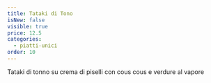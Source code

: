 ```yaml
---
title: Tataki di Tono
isNew: false
visible: true
price: 12.5
categories:
  - piatti-unici
order: 10
---
```


Tataki di tonno su crema di piselli con cous cous e verdure al vapore
